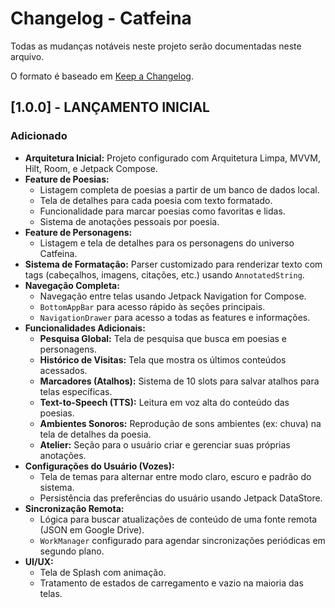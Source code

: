 # Changelog - Catfeina

Todas as mudanças notáveis neste projeto serão documentadas neste arquivo.

O formato é baseado em [Keep a Changelog](https://keepachangelog.com/en/1.0.0/).

## [1.0.0] - LANÇAMENTO INICIAL

### Adicionado

- **Arquitetura Inicial:** Projeto configurado com Arquitetura Limpa, MVVM, Hilt, Room, e Jetpack Compose.
- **Feature de Poesias:**
  - Listagem completa de poesias a partir de um banco de dados local.
  - Tela de detalhes para cada poesia com texto formatado.
  - Funcionalidade para marcar poesias como favoritas e lidas.
  - Sistema de anotações pessoais por poesia.
- **Feature de Personagens:**
  - Listagem e tela de detalhes para os personagens do universo Catfeina.
- **Sistema de Formatação:** Parser customizado para renderizar texto com tags (cabeçalhos, imagens, citações, etc.) usando `AnnotatedString`.
- **Navegação Completa:**
  - Navegação entre telas usando Jetpack Navigation for Compose.
  - `BottomAppBar` para acesso rápido às seções principais.
  - `NavigationDrawer` para acesso a todas as features e informações.
- **Funcionalidades Adicionais:**
  - **Pesquisa Global:** Tela de pesquisa que busca em poesias e personagens.
  - **Histórico de Visitas:** Tela que mostra os últimos conteúdos acessados.
  - **Marcadores (Atalhos):** Sistema de 10 slots para salvar atalhos para telas específicas.
  - **Text-to-Speech (TTS):** Leitura em voz alta do conteúdo das poesias.
  - **Ambientes Sonoros:** Reprodução de sons ambientes (ex: chuva) na tela de detalhes da poesia.
  - **Atelier:** Seção para o usuário criar e gerenciar suas próprias anotações.
- **Configurações do Usuário (Vozes):**
  - Tela de temas para alternar entre modo claro, escuro e padrão do sistema.
  - Persistência das preferências do usuário usando Jetpack DataStore.
- **Sincronização Remota:**
  - Lógica para buscar atualizações de conteúdo de uma fonte remota (JSON em Google Drive).
  - `WorkManager` configurado para agendar sincronizações periódicas em segundo plano.
- **UI/UX:**
  - Tela de Splash com animação.
  - Tratamento de estados de carregamento e vazio na maioria das telas.

